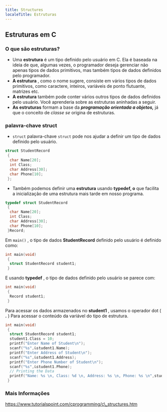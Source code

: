 ```yaml
---
title: Structures
localeTitle: Estruturas
---
```

## Estruturas em C

### O que são estruturas?

*   Uma **estrutura** é um tipo definido pelo usuário em C. Ela é baseada na ideia de que, algumas vezes, o programador deseja gerenciar não apenas tipos de dados primitivos, mas também tipos de dados definidos pelo programador.
*   **A estrutura** , como o nome sugere, consiste em vários tipos de dados primitivos, como caractere, inteiros, variáveis ​​de ponto flutuante, matrizes etc.
*   **A estrutura** também pode conter vários outros tipos de dados definidos pelo usuário. Você aprenderia sobre as estruturas aninhadas a seguir.
*   **As estruturas** formam a base da **_programação orientada a objetos,_** já que o conceito de _classe se_ origina de estruturas.

### palavra-chave struct

*   `struct` palavra-chave `struct` pode nos ajudar a definir um tipo de dados definido pelo usuário.

```C
struct StudentRecord 
 { 
  char Name[20]; 
  int Class; 
  char Address[30]; 
  char Phone[10]; 
 }; 
```

*   Também podemos definir uma **estrutura** usando **typedef, o** que facilita a inicialização de uma estrutura mais tarde em nosso programa.

```C
typedef struct StudentRecord 
 { 
  char Name[20]; 
  int Class; 
  char Address[30]; 
  char Phone[10]; 
 }Record; 
```

Em `main()` , o tipo de dados **StudentRecord** definido pelo usuário é definido como:

```C
int main(void) 
 { 
  struct StudentRecord student1; 
 } 
```

E usando **typedef** , o tipo de dados definido pelo usuário se parece com:

```C
int main(void) 
 { 
  Record student1; 
 } 
```

Para acessar os dados armazenados no **student1** , usamos o operador dot ( **.** ) Para acessar o conteúdo da variável do tipo de estrutura.

```C
int main(void) 
 { 
  struct StudentRecord student1; 
  student1.Class = 10; 
  printf("Enter Name of Student\n"); 
  scanf("%s",&student1.Name); 
  printf("Enter Address of Student\n"); 
  scanf("%s",&student1.Address); 
  printf("Enter Phone Number of Student\n"); 
  scanf("%s",&student1.Phone); 
  // Printing the Data 
  printf("Name: %s \n, Class: %d \n, Address: %s \n, Phone: %s \n",student1.Name, student1.Class, student1.Address, student1.Phone); 
 } 
```

### Mais Informações

https://www.tutorialspoint.com/cprogramming/c\_structures.htm